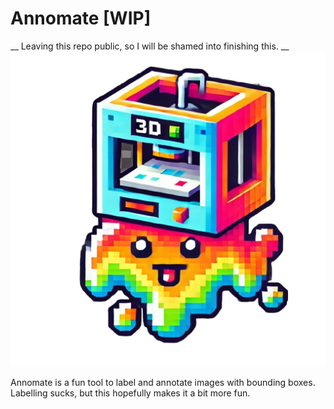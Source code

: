 # Annomate [WIP]
__ Leaving this repo public, so I will be shamed into finishing this. __
![Annomate](./frontend/src/assets/mascot.png)

Annomate is a fun tool to label and annotate images with bounding boxes. Labelling sucks, but this hopefully makes it a bit more fun.
